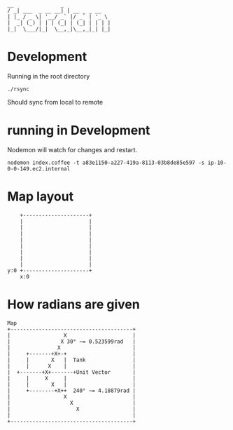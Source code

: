     __               _             
    / _| ___  _ __ __| | __ _ _ __  
    | |_ / _ \| '__/ _` |/ _` | '_ \
    |  _| (_) | | | (_| | (_| | | | |
    |_|  \___/|_|  \__,_|\__,_|_| |_|


# Development

Running in the root directory

`./rsync`

Should sync from local to remote

# running in Development

Nodemon will watch for changes and restart.

    nodemon index.coffee -t a83e1150-a227-419a-8113-03b8de85e597 -s ip-10-0-0-149.ec2.internal

# Map layout

        +---------------------+
        |                     |
        |                     |
        |                     |
        |                     |
        |                     |
        |                     |
        |                     |
        |                     |
    y:0 +---------------------+
        x:0

# How radians are given

    Map
    +---------------------------------------+
    |                 X                     |
    |                X 30° ~= 0.523599rad   |
    |               X                       |
    |     +-------+X+-+                     |
    |     |       X   |  Tank               |
    |     |      X    |                     |
    |  +-------+X+-------+Unit Vector       |
    |     |     X     |                     |
    |     |       X   |                     |
    |     +--------+X++  240° ~= 4.18879rad |
    |                 X                     |
    |                   X                   |
    |                     X                 |
    |                                       |
    +---------------------------------------+
